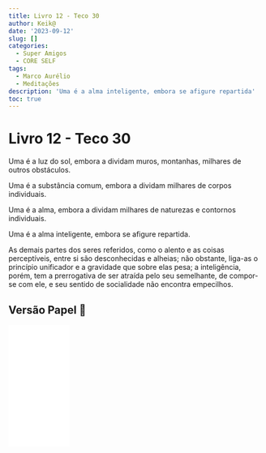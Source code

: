 ```yaml
---
title: Livro 12 - Teco 30
author: Keik@
date: '2023-09-12'
slug: []
categories:
  - Super Amigos
  - CORE SELF
tags:
  - Marco Aurélio
  - Meditações
description: 'Uma é a alma inteligente, embora se afigure repartida'
toc: true
---
```


# Livro 12 - Teco 30 

Uma é a luz do sol, embora a dividam muros, montanhas, milhares de outros obstáculos. 

Uma é a substância comum, embora a dividam milhares de corpos individuais. 

Uma é a alma, embora a dividam milhares de naturezas e contornos individuais. 

Uma é a alma inteligente, embora se afigure repartida. 

As demais partes dos seres referidos, como o alento e as coisas perceptíveis, entre si são desconhecidas e alheias; não obstante, liga-as o princípio unificador e a gravidade que sobre elas pesa; a inteligência, porém, tem a prerrogativa de ser atraída pelo seu semelhante, de compor-se com ele, e seu sentido de socialidade não encontra empecilhos.


## Versão Papel :book:
<iframe style="width:120px;height:240px;" marginwidth="0" marginheight="0" scrolling="no" frameborder="0" src="//ws-na.amazon-adsystem.com/widgets/q?ServiceVersion=20070822&OneJS=1&Operation=GetAdHtml&MarketPlace=BR&source=ss&ref=as_ss_li_til&ad_type=product_link&tracking_id=mundodekeika-20&language=pt_BR&marketplace=amazon&region=BR&placement=B092FVY4BB&asins=B092FVY4BB&linkId=37c5ec14221f61f811029aa88b520891&show_border=true&link_opens_in_new_window=true"></iframe>